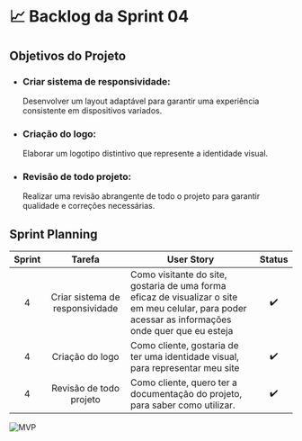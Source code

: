 <h1 aling='center'>📈 Backlog da Sprint 04 </h1>
  <h2>Objetivos do Projeto</h2>
<ul>
    <li>
        <h3>Criar sistema de responsividade:</h3>
        <p>Desenvolver um layout adaptável para garantir uma experiência consistente em dispositivos variados.</p>
    </li>
    <li>
        <h3>Criação do logo:</h3>
        <p>Elaborar um logotipo distintivo que represente a identidade visual.</p>
    </li>
    <li>
        <h3>Revisão de todo projeto:</h3>
        <p>Realizar uma revisão abrangente de todo o projeto para garantir qualidade e correções necessárias.</p>
    </li>
</ul>

<h2>Sprint Planning</h2>
<table>
  <thead>
  <tr>
      <th>Sprint</th>
      <th>Tarefa</th>
      <th>User Story</th>
      <th>Status</th>
  </tr>
  </thead>
  <tbody>
      <td align='center'>4</td>
      <td align='center'>Criar sistema de responsividade</td>
      <td>Como visitante do site, gostaria de uma forma eficaz de visualizar o site em meu celular, para poder acessar as informações onde quer que eu esteja</td>
      <td align="center">✔️</td>
    </tr>
    <tr>
      <td align='center'>4</td>
      <td align='center'>Criação do logo</td>
      <td>Como cliente, gostaria de ter uma identidade visual, para representar meu site</td>
      <td align="center">✔️</td>
    </tr>
    <tr>
      <td align='center'>4</td>
      <td align='center'>Revisão de todo projeto</td>
      <td>Como cliente, quero ter a documentação do projeto, para saber como utilizar.</td>
      <td align="center">✔️</td>
    </tr>
  </tbody>
</table>
<img src="https://github.com/Sync-FATEC/API-NEFRO/raw/main/assets/53847691/1764ece9-ec1f-4837-9df7-8fbae9d961bf" alt="MVP">
